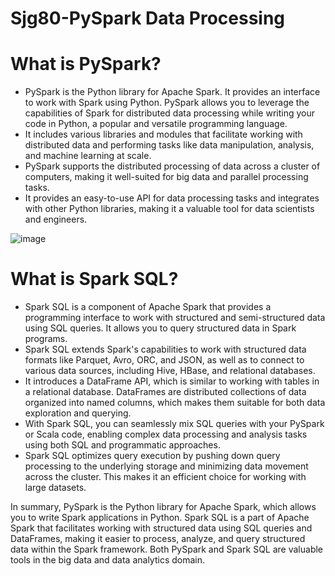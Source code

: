 # Sjg80-PySpark Data Processing

# What is PySpark?
   - PySpark is the Python library for Apache Spark. It provides an interface to work with Spark using Python. PySpark allows you to leverage the capabilities of Spark for distributed data processing while writing your code in Python, a popular and versatile programming language.
   - It includes various libraries and modules that facilitate working with distributed data and performing tasks like data manipulation, analysis, and machine learning at scale.
   - PySpark supports the distributed processing of data across a cluster of computers, making it well-suited for big data and parallel processing tasks.
   - It provides an easy-to-use API for data processing tasks and integrates with other Python libraries, making it a valuable tool for data scientists and engineers.

![image](https://github.com/nogibjj/Sjg80-Mini-Project10-PySpark-Data-Processing/assets/142270941/f199a35d-67e1-4cbc-881a-1e59af74660a)

# What is Spark SQL?
   - Spark SQL is a component of Apache Spark that provides a programming interface to work with structured and semi-structured data using SQL queries. It allows you to query structured data in Spark programs.
   - Spark SQL extends Spark's capabilities to work with structured data formats like Parquet, Avro, ORC, and JSON, as well as to connect to various data sources, including Hive, HBase, and relational databases.
   - It introduces a DataFrame API, which is similar to working with tables in a relational database. DataFrames are distributed collections of data organized into named columns, which makes them suitable for both data exploration and querying.
   - With Spark SQL, you can seamlessly mix SQL queries with your PySpark or Scala code, enabling complex data processing and analysis tasks using both SQL and programmatic approaches.
   - Spark SQL optimizes query execution by pushing down query processing to the underlying storage and minimizing data movement across the cluster. This makes it an efficient choice for working with large datasets.

In summary, PySpark is the Python library for Apache Spark, which allows you to write Spark applications in Python. Spark SQL is a part of Apache Spark that facilitates working with structured data using SQL queries and DataFrames, making it easier to process, analyze, and query structured data within the Spark framework. Both PySpark and Spark SQL are valuable tools in the big data and data analytics domain.
